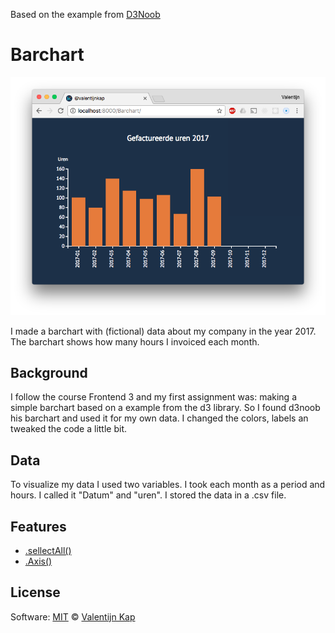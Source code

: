 Based on the example from [D3Noob](http://bl.ocks.org/d3noob/8952219)

# Barchart

![Barchart](preview.png)

I made a barchart with (fictional) data about my company in the year 2017. The barchart shows how many hours I invoiced each month.

## Background
I follow the course Frontend 3 and my first assignment was: making a simple barchart based on a example from the d3 library. So I found d3noob his barchart and used it for my own data. I changed the colors, labels an tweaked the code a little bit.

## Data
To visualize my data I used two variables. I took each month as a period and hours. I called it "Datum" and "uren". I stored the data in a .csv file.

## Features
* [.sellectAll()](https://github.com/d3/d3-selection)
* [.Axis()](https://github.com/d3/d3/blob/master/API.md#axes-d3-axis)

## License
Software: [MIT](license.md) © [Valentijn Kap](https://www.valentijnkap.nl)
